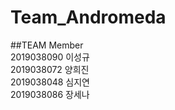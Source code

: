 # Team_Andromeda


##TEAM Member   
2019038090 이성규   
2019038072 양희진   
2019038048 심지연   
2019038086 장세나   
